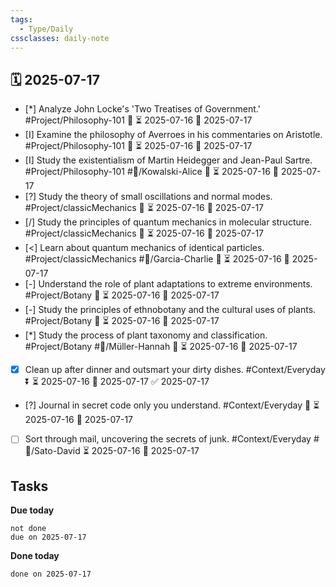 ```yaml
---
tags:
  - Type/Daily
cssclasses: daily-note
---
```


## 🗓️ 2025-07-17

- [*] Analyze John Locke's 'Two Treatises of Government.' #Project/Philosophy-101 🔺 ⏳ 2025-07-16 📅 2025-07-17
- [I] Examine the philosophy of Averroes in his commentaries on Aristotle. #Project/Philosophy-101 🔽 ⏳ 2025-07-16 📅 2025-07-17
- [I] Study the existentialism of Martin Heidegger and Jean-Paul Sartre. #Project/Philosophy-101 #👤/Kowalski-Alice 🔼 ⏳ 2025-07-16 📅 2025-07-17
- [?] Study the theory of small oscillations and normal modes. #Project/classicMechanics 🔺 ⏳ 2025-07-16 📅 2025-07-17
- [/] Study the principles of quantum mechanics in molecular structure. #Project/classicMechanics 🔼 ⏳ 2025-07-16 📅 2025-07-17
- [<] Learn about quantum mechanics of identical particles. #Project/classicMechanics #👤/Garcia-Charlie 🔽 ⏳ 2025-07-16 📅 2025-07-17
- [-] Understand the role of plant adaptations to extreme environments. #Project/Botany 🔼 ⏳ 2025-07-16 📅 2025-07-17
- [-] Study the principles of ethnobotany and the cultural uses of plants. #Project/Botany 🔼 ⏳ 2025-07-16 📅 2025-07-17
- [*] Study the process of plant taxonomy and classification. #Project/Botany #👤/Müller-Hannah 🔺 ⏳ 2025-07-16 📅 2025-07-17
- [x] Clean up after dinner and outsmart your dirty dishes. #Context/Everyday ⏬ ⏳ 2025-07-16 📅 2025-07-17 ✅ 2025-07-17
- [?] Journal in secret code only you understand. #Context/Everyday 🔽 ⏳ 2025-07-16 📅 2025-07-17
- [ ] Sort through mail, uncovering the secrets of junk. #Context/Everyday #👤/Sato-David ⏳ 2025-07-16 📅 2025-07-17

## Tasks

**Due today**

```tasks
not done
due on 2025-07-17
```

**Done today**

```tasks
done on 2025-07-17
```
            